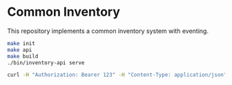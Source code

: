 # Common Inventory
This repository implements a common inventory system with eventing.

```bash
make init
make api
make build
./bin/inventory-api serve
```

```bash
curl -H "Authorization: Bearer 123" -H "Content-Type: application/json" --data "@data/host.json" http://localhost:8080/v1beta1/hosts
```
